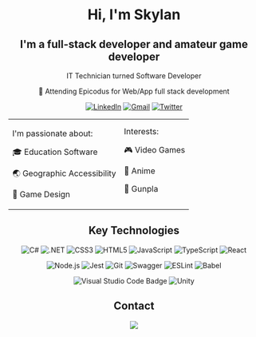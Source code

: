 <div align="center">

# Hi, I'm Skylan

## I'm a full-stack developer and amateur game developer

IT Technician turned Software Developer

🌱 Attending Epicodus for Web/App full stack development

[![LinkedIn](https://img.shields.io/badge/linkedin-%230077B5.svg?style=for-the-badge&logo=linkedin&logoColor=white&style=flat)](http://linkedin.com/in/skylanlew) [![Gmail](https://img.shields.io/badge/Gmail-D14836?style=for-the-badge&logo=gmail&logoColor=white&style=flat)](mailto:skylanslew@gmail.com) [![Twitter](https://img.shields.io/badge/Twitter-%231DA1F2.svg?style=for-the-badge&logo=Twitter&logoColor=white&style=flat)](http://twitter.com/sslew_)

<div align="center">


<table>
<tr>
<td>

I'm passionate about:

🎓 Education Software

🌏 Geographic Accessibility

📝 Game Design</td>
<td>Interests:

  🎮 Video Games

  🎴 Anime

  🤖 Gunpla
</td>
</tr>
</table>
</div>
<div align="right">

  </div>

## Key Technologies

![C#](https://img.shields.io/badge/c%23-%23239120.svg?style=for-the-badge&logo=c-sharp&logoColor=white&style=flat) ![.NET](https://img.shields.io/badge/.NET-512BD4?logo=dotnet&logoColor=fff&style=flat) ![CSS3](https://img.shields.io/badge/css3-%231572B6.svg?style=for-the-badge&logo=css3&logoColor=white&style=flat) ![HTML5](https://img.shields.io/badge/html5-%23E34F26.svg?style=for-the-badge&logo=html5&logoColor=white&style=flat) ![JavaScript](https://img.shields.io/badge/javascript-%23323330.svg?style=for-the-badge&logo=javascript&logoColor=%23F7DF1E&style=flat) ![TypeScript](https://img.shields.io/badge/typescript-%23007ACC.svg?style=for-the-badge&logo=typescript&logoColor=white&style=flat) ![React](https://img.shields.io/badge/react-%2320232a.svg?style=for-the-badge&logo=react&logoColor=%2361DAFB&style=flat) 

![Node.js](https://img.shields.io/badge/Node.js-393?logo=nodedotjs&logoColor=fff&style=flat) ![Jest](https://img.shields.io/badge/-jest-%23C21325?style=for-the-badge&logo=jest&logoColor=white&style=flat) ![Git](https://img.shields.io/badge/git-%23F05033.svg?style=for-the-badge&logo=git&logoColor=white&style=flat) ![Swagger](https://img.shields.io/badge/-Swagger-%23Clojure?style=for-the-badge&logo=swagger&logoColor=white&style=flat) ![ESLint](https://img.shields.io/badge/ESLint-4B3263?style=for-the-badge&logo=eslint&logoColor=white&style=flat) ![Babel](https://img.shields.io/badge/Babel-F9DC3e?style=for-the-badge&logo=babel&logoColor=black&style=flat) 

![Visual Studio Code Badge](https://img.shields.io/badge/Visual%20Studio%20Code-007ACC?logo=visualstudiocode&logoColor=fff&style=flat) ![Unity](https://img.shields.io/badge/unity-%23000000.svg?style=for-the-badge&logo=unity&logoColor=white&style=flat)

## Contact


<a href="https://github.com/anuraghazra/convoychat">
  <img align="center" src="https://github-readme-stats.vercel.app/api?username=doublespoiler&theme=dracula&hide_border=true&show_icons=true" />
</a> 

<!-- <a href="https://github.com/anuraghazra/github-readme-stats">
  <img align="center" src="https://github-readme-stats.vercel.app/api/top-langs/?username=doublespoiler&theme=dracula&hide_border=true&layout=compact" />
</a> -->

<!-- [![My GitHub stats](https://github-readme-stats.vercel.app/api?username=doublespoiler&theme=dracula&hide_border=true&show_icons=true)](https://github.com/anuraghazra/github-readme-stats)
[![Top Langs](https://github-readme-stats.vercel.app/api/top-langs/?username=doublespoiler&theme=dracula&hide_border=true&layout=compact)](https://github.com/anuraghazra/github-readme-stats) -->

</div>